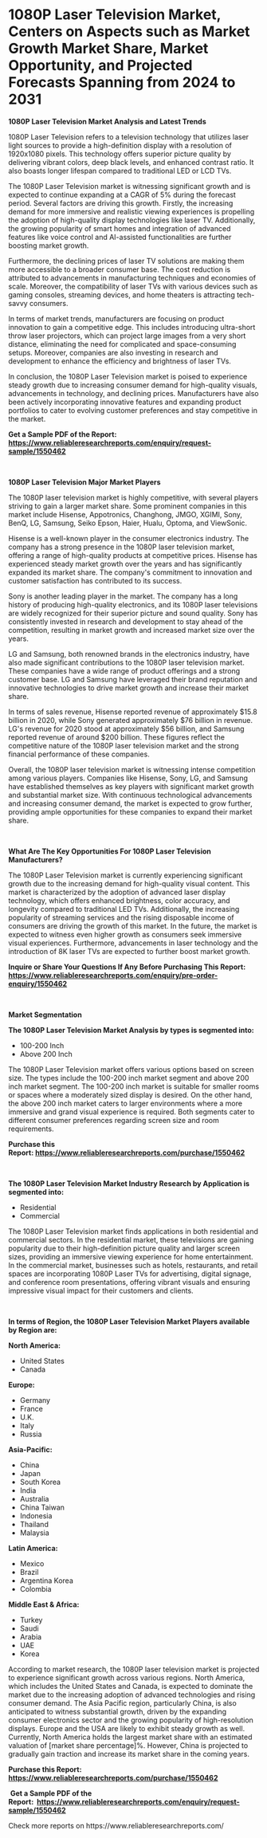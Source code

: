 <p><h1>1080P Laser Television Market, Centers on Aspects such as Market Growth Market Share, Market Opportunity, and Projected Forecasts Spanning from 2024 to 2031</h1></p><p><strong>1080P Laser Television Market Analysis and Latest Trends</strong></p>
<p><p>1080P Laser Television refers to a television technology that utilizes laser light sources to provide a high-definition display with a resolution of 1920x1080 pixels. This technology offers superior picture quality by delivering vibrant colors, deep black levels, and enhanced contrast ratio. It also boasts longer lifespan compared to traditional LED or LCD TVs.</p><p>The 1080P Laser Television market is witnessing significant growth and is expected to continue expanding at a CAGR of 5% during the forecast period. Several factors are driving this growth. Firstly, the increasing demand for more immersive and realistic viewing experiences is propelling the adoption of high-quality display technologies like laser TV. Additionally, the growing popularity of smart homes and integration of advanced features like voice control and AI-assisted functionalities are further boosting market growth.</p><p>Furthermore, the declining prices of laser TV solutions are making them more accessible to a broader consumer base. The cost reduction is attributed to advancements in manufacturing techniques and economies of scale. Moreover, the compatibility of laser TVs with various devices such as gaming consoles, streaming devices, and home theaters is attracting tech-savvy consumers.</p><p>In terms of market trends, manufacturers are focusing on product innovation to gain a competitive edge. This includes introducing ultra-short throw laser projectors, which can project large images from a very short distance, eliminating the need for complicated and space-consuming setups. Moreover, companies are also investing in research and development to enhance the efficiency and brightness of laser TVs.</p><p>In conclusion, the 1080P Laser Television market is poised to experience steady growth due to increasing consumer demand for high-quality visuals, advancements in technology, and declining prices. Manufacturers have also been actively incorporating innovative features and expanding product portfolios to cater to evolving customer preferences and stay competitive in the market.</p></p>
<p><strong>Get a Sample PDF of the Report:&nbsp; <a href="https://www.reliableresearchreports.com/enquiry/request-sample/1550462">https://www.reliableresearchreports.com/enquiry/request-sample/1550462</a></strong></p>
<p>&nbsp;</p>
<p><strong>1080P Laser Television Major Market Players</strong></p>
<p><p>The 1080P laser television market is highly competitive, with several players striving to gain a larger market share. Some prominent companies in this market include Hisense, Appotronics, Changhong, JMGO, XGIMI, Sony, BenQ, LG, Samsung, Seiko Epson, Haier, Hualu, Optoma, and ViewSonic.</p><p>Hisense is a well-known player in the consumer electronics industry. The company has a strong presence in the 1080P laser television market, offering a range of high-quality products at competitive prices. Hisense has experienced steady market growth over the years and has significantly expanded its market share. The company's commitment to innovation and customer satisfaction has contributed to its success.</p><p>Sony is another leading player in the market. The company has a long history of producing high-quality electronics, and its 1080P laser televisions are widely recognized for their superior picture and sound quality. Sony has consistently invested in research and development to stay ahead of the competition, resulting in market growth and increased market size over the years.</p><p>LG and Samsung, both renowned brands in the electronics industry, have also made significant contributions to the 1080P laser television market. These companies have a wide range of product offerings and a strong customer base. LG and Samsung have leveraged their brand reputation and innovative technologies to drive market growth and increase their market share.</p><p>In terms of sales revenue, Hisense reported revenue of approximately $15.8 billion in 2020, while Sony generated approximately $76 billion in revenue. LG's revenue for 2020 stood at approximately $56 billion, and Samsung reported revenue of around $200 billion. These figures reflect the competitive nature of the 1080P laser television market and the strong financial performance of these companies.</p><p>Overall, the 1080P laser television market is witnessing intense competition among various players. Companies like Hisense, Sony, LG, and Samsung have established themselves as key players with significant market growth and substantial market size. With continuous technological advancements and increasing consumer demand, the market is expected to grow further, providing ample opportunities for these companies to expand their market share.</p></p>
<p>&nbsp;</p>
<p><strong>What Are The Key Opportunities For 1080P Laser Television Manufacturers?</strong></p>
<p><p>The 1080P Laser Television market is currently experiencing significant growth due to the increasing demand for high-quality visual content. This market is characterized by the adoption of advanced laser display technology, which offers enhanced brightness, color accuracy, and longevity compared to traditional LED TVs. Additionally, the increasing popularity of streaming services and the rising disposable income of consumers are driving the growth of this market. In the future, the market is expected to witness even higher growth as consumers seek immersive visual experiences. Furthermore, advancements in laser technology and the introduction of 8K laser TVs are expected to further boost market growth.</p></p>
<p><strong>Inquire or Share Your Questions If Any Before Purchasing This Report: <a href="https://www.reliableresearchreports.com/enquiry/pre-order-enquiry/1550462">https://www.reliableresearchreports.com/enquiry/pre-order-enquiry/1550462</a></strong></p>
<p>&nbsp;</p>
<p><strong>Market Segmentation</strong></p>
<p><strong>The 1080P Laser Television Market Analysis by types is segmented into:</strong></p>
<p><ul><li>100-200 Inch</li><li>Above 200 Inch</li></ul></p>
<p><p>The 1080P Laser Television market offers various options based on screen size. The types include the 100-200 inch market segment and above 200 inch market segment. The 100-200 inch market is suitable for smaller rooms or spaces where a moderately sized display is desired. On the other hand, the above 200 inch market caters to larger environments where a more immersive and grand visual experience is required. Both segments cater to different consumer preferences regarding screen size and room requirements.</p></p>
<p><strong>Purchase this Report:&nbsp;<a href="https://www.reliableresearchreports.com/purchase/1550462">https://www.reliableresearchreports.com/purchase/1550462</a></strong></p>
<p>&nbsp;</p>
<p><strong>The 1080P Laser Television Market Industry Research by Application is segmented into:</strong></p>
<p><ul><li>Residential</li><li>Commercial</li></ul></p>
<p><p>The 1080P Laser Television market finds applications in both residential and commercial sectors. In the residential market, these televisions are gaining popularity due to their high-definition picture quality and larger screen sizes, providing an immersive viewing experience for home entertainment. In the commercial market, businesses such as hotels, restaurants, and retail spaces are incorporating 1080P Laser TVs for advertising, digital signage, and conference room presentations, offering vibrant visuals and ensuring impressive visual impact for their customers and clients.</p></p>
<p>&nbsp;</p>
<p><strong>In terms of Region, the 1080P Laser Television Market Players available by Region are:</strong></p>
<p>
    <p> <strong> North America: </strong>
        <ul>
            <li>United States</li>
            <li>Canada</li>
        </ul>
        </p> 
    <p> <strong> Europe: </strong>
        <ul>
            <li>Germany</li>
            <li>France</li>
            <li>U.K.</li>
            <li>Italy</li>
            <li>Russia</li>
        </ul>
        </p> 
    <p> <strong> Asia-Pacific: </strong>
        <ul>
            <li>China</li>
            <li>Japan</li>
            <li>South Korea</li>
            <li>India</li>
            <li>Australia</li>
            <li>China Taiwan</li>
            <li>Indonesia</li>
            <li>Thailand</li>
            <li>Malaysia</li>
        </ul>
        </p> 
    <p> <strong> Latin America: </strong>
        <ul>
            <li>Mexico</li>
            <li>Brazil</li>
            <li>Argentina Korea</li>
            <li>Colombia</li>
        </ul>
        </p> 
    <p> <strong> Middle East & Africa: </strong>
        <ul>
            <li>Turkey</li>
            <li>Saudi</li>
            <li>Arabia</li>
            <li>UAE</li>
            <li>Korea</li>
        </ul>
    </p>
    </p>
<p><p>According to market research, the 1080P laser television market is projected to experience significant growth across various regions. North America, which includes the United States and Canada, is expected to dominate the market due to the increasing adoption of advanced technologies and rising consumer demand. The Asia Pacific region, particularly China, is also anticipated to witness substantial growth, driven by the expanding consumer electronics sector and the growing popularity of high-resolution displays. Europe and the USA are likely to exhibit steady growth as well. Currently, North America holds the largest market share with an estimated valuation of [market share percentage]%. However, China is projected to gradually gain traction and increase its market share in the coming years.</p></p>
<p><strong>Purchase this Report: <a href="https://www.reliableresearchreports.com/purchase/1550462">https://www.reliableresearchreports.com/purchase/1550462</a></strong></p>
<p>&nbsp;<strong>Get a Sample PDF of the Report:&nbsp;&nbsp;<a href="https://www.reliableresearchreports.com/enquiry/request-sample/1550462">https://www.reliableresearchreports.com/enquiry/request-sample/1550462</a></strong></p>
<p><strong></strong></p>
<p>Check more reports on https://www.reliableresearchreports.com/</p>